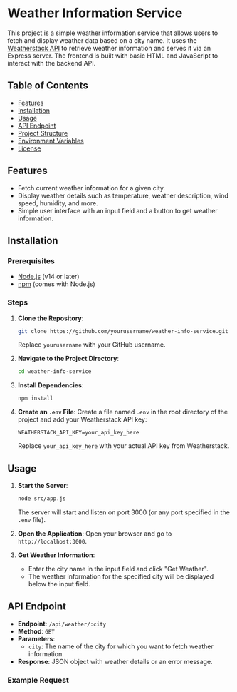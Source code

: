 # Weather Information Service

This project is a simple weather information service that allows users to fetch and display weather data based on a city name. It uses the [Weatherstack API](https://weatherstack.com/) to retrieve weather information and serves it via an Express server. The frontend is built with basic HTML and JavaScript to interact with the backend API.

## Table of Contents
- [Features](#features)
- [Installation](#installation)
- [Usage](#usage)
- [API Endpoint](#api-endpoint)
- [Project Structure](#project-structure)
- [Environment Variables](#environment-variables)
- [License](#license)

## Features
- Fetch current weather information for a given city.
- Display weather details such as temperature, weather description, wind speed, humidity, and more.
- Simple user interface with an input field and a button to get weather information.

## Installation

### Prerequisites
- [Node.js](https://nodejs.org/) (v14 or later)
- [npm](https://www.npmjs.com/) (comes with Node.js)

### Steps
1. **Clone the Repository**:
    ```sh
    git clone https://github.com/yourusername/weather-info-service.git
    ```
    Replace `yourusername` with your GitHub username.

2. **Navigate to the Project Directory**:
    ```sh
    cd weather-info-service
    ```

3. **Install Dependencies**:
    ```sh
    npm install
    ```

4. **Create an `.env` File**:
    Create a file named `.env` in the root directory of the project and add your Weatherstack API key:
    ```env
    WEATHERSTACK_API_KEY=your_api_key_here
    ```
    Replace `your_api_key_here` with your actual API key from Weatherstack.

## Usage

1. **Start the Server**:
    ```sh
    node src/app.js
    ```
    The server will start and listen on port 3000 (or any port specified in the `.env` file).

2. **Open the Application**:
    Open your browser and go to `http://localhost:3000`.

3. **Get Weather Information**:
    - Enter the city name in the input field and click "Get Weather".
    - The weather information for the specified city will be displayed below the input field.

## API Endpoint

- **Endpoint**: `/api/weather/:city`
- **Method**: `GET`
- **Parameters**:
  - `city`: The name of the city for which you want to fetch weather information.
- **Response**: JSON object with weather details or an error message.

### Example Request
